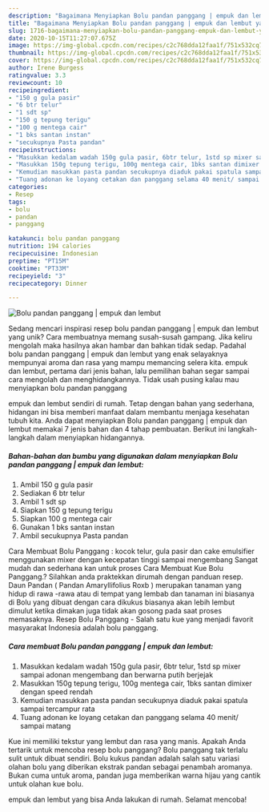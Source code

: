```yaml
---
description: "Bagaimana Menyiapkan Bolu pandan panggang | empuk dan lembut yang Lezat"
title: "Bagaimana Menyiapkan Bolu pandan panggang | empuk dan lembut yang Lezat"
slug: 1716-bagaimana-menyiapkan-bolu-pandan-panggang-empuk-dan-lembut-yang-lezat
date: 2020-10-15T11:27:07.675Z
image: https://img-global.cpcdn.com/recipes/c2c768dda12faa1f/751x532cq70/bolu-pandan-panggang-empuk-dan-lembut-foto-resep-utama.jpg
thumbnail: https://img-global.cpcdn.com/recipes/c2c768dda12faa1f/751x532cq70/bolu-pandan-panggang-empuk-dan-lembut-foto-resep-utama.jpg
cover: https://img-global.cpcdn.com/recipes/c2c768dda12faa1f/751x532cq70/bolu-pandan-panggang-empuk-dan-lembut-foto-resep-utama.jpg
author: Irene Burgess
ratingvalue: 3.3
reviewcount: 10
recipeingredient:
- "150 g gula pasir"
- "6 btr telur"
- "1 sdt sp"
- "150 g tepung terigu"
- "100 g mentega cair"
- "1 bks santan instan"
- "secukupnya Pasta pandan"
recipeinstructions:
- "Masukkan kedalam wadah 150g gula pasir, 6btr telur, 1std sp mixer sampai adonan mengembang dan berwarna putih berjejak"
- "Masukkan 150g tepung terigu, 100g mentega cair, 1bks santan dimixer dengan speed rendah"
- "Kemudian masukkan pasta pandan secukupnya diaduk pakai spatula sampai tercampur rata"
- "Tuang adonan ke loyang cetakan dan panggang selama 40 menit/ sampai matang"
categories:
- Resep
tags:
- bolu
- pandan
- panggang

katakunci: bolu pandan panggang 
nutrition: 194 calories
recipecuisine: Indonesian
preptime: "PT15M"
cooktime: "PT33M"
recipeyield: "3"
recipecategory: Dinner

---
```



![Bolu pandan panggang | empuk dan lembut](https://img-global.cpcdn.com/recipes/c2c768dda12faa1f/751x532cq70/bolu-pandan-panggang-empuk-dan-lembut-foto-resep-utama.jpg)

Sedang mencari inspirasi resep bolu pandan panggang | empuk dan lembut yang unik? Cara membuatnya memang susah-susah gampang. Jika keliru mengolah maka hasilnya akan hambar dan bahkan tidak sedap. Padahal bolu pandan panggang | empuk dan lembut yang enak selayaknya mempunyai aroma dan rasa yang mampu memancing selera kita.
 empuk dan lembut, pertama dari jenis bahan, lalu pemilihan bahan segar sampai cara mengolah dan menghidangkannya. Tidak usah pusing kalau mau menyiapkan bolu pandan panggang 

 empuk dan lembut sendiri di rumah. Tetap dengan bahan yang sederhana, hidangan ini bisa memberi manfaat dalam membantu menjaga kesehatan tubuh kita. Anda dapat menyiapkan Bolu pandan panggang | empuk dan lembut memakai 7 jenis bahan dan 4 tahap pembuatan. Berikut ini langkah-langkah dalam menyiapkan hidangannya.

<!--inarticleads1-->

##### Bahan-bahan dan bumbu yang digunakan dalam menyiapkan Bolu pandan panggang | empuk dan lembut:

1. Ambil 150 g gula pasir
1. Sediakan 6 btr telur
1. Ambil 1 sdt sp
1. Siapkan 150 g tepung terigu
1. Siapkan 100 g mentega cair
1. Gunakan 1 bks santan instan
1. Ambil secukupnya Pasta pandan


Cara Membuat Bolu Panggang : kocok telur, gula pasir dan cake emulsifier menggunakan mixer dengan kecepatan tinggi sampai mengembang Sangat mudah dan sederhana kan untuk proses Cara Membuat Kue Bolu Panggang.? Silahkan anda praktekkan dirumah dengan panduan resep. Daun Pandan ( Pandan Amaryllifolius Roxb ) merupakan tanaman yang hidup di rawa -rawa atau di tempat yang lembab dan tanaman ini biasanya di Bolu yang dibuat dengan cara dikukus biasanya akan lebih lembut dimulut ketika dimakan juga tidak akan gosong pada saat proses memasaknya. Resep Bolu Panggang - Salah satu kue yang menjadi favorit masyarakat Indonesia adalah bolu panggang. 

<!--inarticleads2-->

##### Cara membuat Bolu pandan panggang | empuk dan lembut:

1. Masukkan kedalam wadah 150g gula pasir, 6btr telur, 1std sp mixer sampai adonan mengembang dan berwarna putih berjejak
1. Masukkan 150g tepung terigu, 100g mentega cair, 1bks santan dimixer dengan speed rendah
1. Kemudian masukkan pasta pandan secukupnya diaduk pakai spatula sampai tercampur rata
1. Tuang adonan ke loyang cetakan dan panggang selama 40 menit/ sampai matang


Kue ini memiliki tekstur yang lembut dan rasa yang manis. Apakah Anda tertarik untuk mencoba resep bolu panggang? Bolu panggang tak terlalu sulit untuk dibuat sendiri. Bolu kukus pandan adalah salah satu variasi olahan bolu yang diberikan ekstrak pandan sebagai penambah aromanya. Bukan cuma untuk aroma, pandan juga memberikan warna hijau yang cantik untuk olahan kue bolu. 

 empuk dan lembut yang bisa Anda lakukan di rumah. Selamat mencoba!
